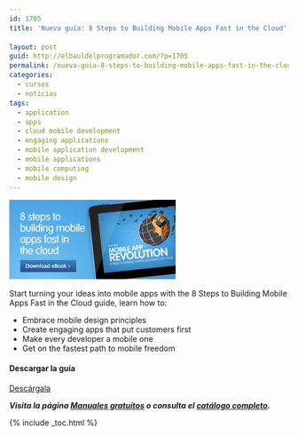 ```yaml
---
id: 1705
title: 'Nueva guía: 8 Steps to Building Mobile Apps Fast in the Cloud'

layout: post
guid: http://elbauldelprogramador.com/?p=1705
permalink: /nueva-guia-8-steps-to-building-mobile-apps-fast-in-the-cloud/
categories:
  - cursos
  - noticias
tags:
  - application
  - apps
  - cloud mobile development
  - engaging applications
  - mobile application development
  - mobile applications
  - mobile computing
  - mobile design
---
```

[<img src="/images/2013/07/8-Steps-to-Building-Mobile-Apps-Fast-in-the-Cloud-300x1431.png" alt="8 Steps to Building Mobile Apps Fast in the Cloud" width="300" height="143" class="alignleft size-medium wp-image-1706" />][1]

Start turning your ideas into mobile apps with the 8 Steps to Building Mobile Apps Fast in the Cloud guide, learn how to:

  * Embrace mobile design principles
  * Create engaging apps that put customers first
  * Make every developer a mobile one
  * Get on the fastest path to mobile freedom

#### Descargar la guía

<div class="btn-success">
  <a href="http://elbauldelprogramador.tradepub.com/c/pubRD.mpl?sr=oc&_t=oc:&pc=w_sale38" target="_blank" class="wi-button style-3">Descárgala<i class="icon-download icon-2x"></i></a>
</div>

***Visita la página [Manuales gratuitos][2] o consulta el [catálogo completo][3].***  
  
<!--more-->



 [1]: http://elbauldelprogramador.tradepub.com/c/pubRD.mpl?sr=oc&_t=oc:&pc=w_sale38/prgm.cgi/
 [2]: /manuales-gratuitos/
 [3]: http://elbauldelprogramador.tradepub.com/category/information-technology/1207/ "Catálogo completo de Guías gratuítas "

{% include _toc.html %}
